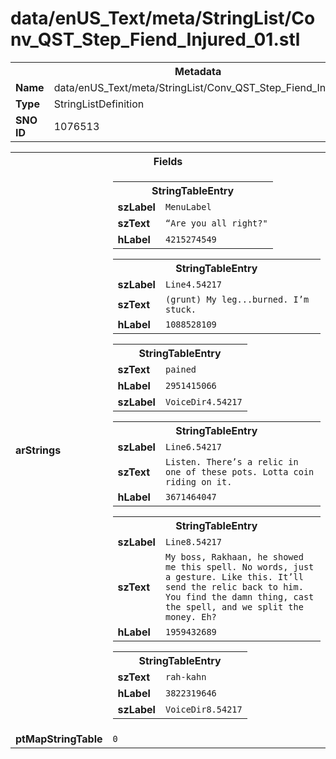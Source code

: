 <h1>data/enUS_Text/meta/StringList/Conv_QST_Step_Fiend_Injured_01.stl</h1><table><tr><th colspan="100%">Metadata</th></tr><tr><td><b>Name</b></td><td>data/enUS_Text/meta/StringList/Conv_QST_Step_Fiend_Injured_01.stl</td></tr><tr><td><b>Type</b></td><td>StringListDefinition</td></tr><tr><td><b>SNO ID</b></td><td>1076513</td></tr></table>

<table><tr><th colspan="100%">Fields</th></tr><tr><td><b>arStrings</b></td><td><table><tr><th colspan="100%">StringTableEntry</th></tr><tr><td><b>szLabel</b></td><td><code>MenuLabel</code></td></tr><tr><td><b>szText</b></td><td><code>“Are you all right?"</code></td></tr><tr><td><b>hLabel</b></td><td><code>4215274549</code></td></tr></table>


<table><tr><th colspan="100%">StringTableEntry</th></tr><tr><td><b>szLabel</b></td><td><code>Line4.54217</code></td></tr><tr><td><b>szText</b></td><td><code>(grunt) My leg...burned. I’m stuck.</code></td></tr><tr><td><b>hLabel</b></td><td><code>1088528109</code></td></tr></table>


<table><tr><th colspan="100%">StringTableEntry</th></tr><tr><td><b>szText</b></td><td><code>pained</code></td></tr><tr><td><b>hLabel</b></td><td><code>2951415066</code></td></tr><tr><td><b>szLabel</b></td><td><code>VoiceDir4.54217</code></td></tr></table>


<table><tr><th colspan="100%">StringTableEntry</th></tr><tr><td><b>szLabel</b></td><td><code>Line6.54217</code></td></tr><tr><td><b>szText</b></td><td><code>Listen. There’s a relic in one of these pots. Lotta coin riding on it.</code></td></tr><tr><td><b>hLabel</b></td><td><code>3671464047</code></td></tr></table>


<table><tr><th colspan="100%">StringTableEntry</th></tr><tr><td><b>szLabel</b></td><td><code>Line8.54217</code></td></tr><tr><td><b>szText</b></td><td><code>My boss, Rakhaan, he showed me this spell. No words, just a gesture. Like this. It’ll send the relic back to him. You find the damn thing, cast the spell, and we split the money. Eh?</code></td></tr><tr><td><b>hLabel</b></td><td><code>1959432689</code></td></tr></table>


<table><tr><th colspan="100%">StringTableEntry</th></tr><tr><td><b>szText</b></td><td><code>rah-kahn</code></td></tr><tr><td><b>hLabel</b></td><td><code>3822319646</code></td></tr><tr><td><b>szLabel</b></td><td><code>VoiceDir8.54217</code></td></tr></table>


</td></tr><tr><td><b>ptMapStringTable</b></td><td><code>0</code></td></tr></table>

